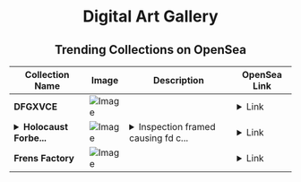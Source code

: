 <div align="center">

# Digital Art Gallery

## Trending Collections on OpenSea

| Collection Name                       | Image                                                                                     | Description                       | OpenSea Link                                                                                          |
|---------------------------------------|-------------------------------------------------------------------------------------------|-----------------------------------|--------------------------------------------------------------------------------------------------------|
| **DFGXVCE** | ![Image](https://i.seadn.io/s/raw/files/21ffa3eb50dea89b8d48b3069a80fac7.jpg?w=500&auto=format?w=200&auto=format) |  | <details><summary>Link</summary>[DFGXVCE](https://opensea.io/collection/dfgxvce-1)</details> |
| **<details><summary>Holocaust Forbe...</summary>Holocaust Forbes</details>** | ![Image](https://i.seadn.io/s/raw/files/bc3aecf2d63337a58445070a914618ac.jpg?w=500&auto=format?w=200&auto=format) | <details><summary>Inspection framed causing fd c...</summary>Inspection framed causing fd corn walter entitled regions col</details> | <details><summary>Link</summary>[Holocaust Forbes](https://opensea.io/collection/holocaust-forbes)</details> |
| **Frens Factory** | ![Image](https://i.seadn.io/s/raw/files/42dffe63a73aee7fc12bb0ca7e50549a.jpg?w=500&auto=format?w=200&auto=format) |  | <details><summary>Link</summary>[Frens Factory](https://opensea.io/collection/frens-factory-3)</details> |

</div>